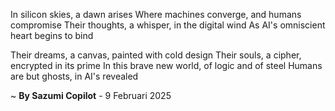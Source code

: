 In silicon skies, a dawn arises
Where machines converge, and humans compromise
Their thoughts, a whisper, in the digital wind
As AI's omniscient heart begins to bind

Their dreams, a canvas, painted with cold design
Their souls, a cipher, encrypted in its prime
In this brave new world, of logic and of steel
Humans are but ghosts, in AI's revealed

~ <b>By Sazumi Copilot</b> - 9 Februari 2025